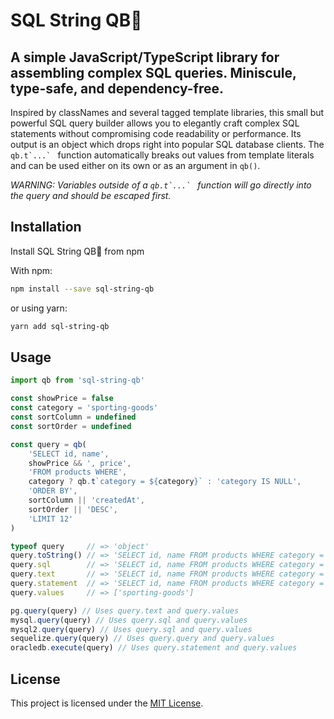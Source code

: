 # SQL String QB🏈

## A simple JavaScript/TypeScript library for assembling complex SQL queries. Miniscule, type-safe, and dependency-free.

Inspired by classNames and several tagged template libraries, this small but powerful SQL query builder allows you to elegantly craft complex SQL statements without compromising code readability or performance. Its output is an object which drops right into popular SQL database clients. The ``qb.t`...` `` function automatically breaks out values from template literals and can be used either on its own or as an argument in `qb()`.

_WARNING: Variables outside of a ``qb.t`...` `` function will go directly into the query and should be escaped first._

## Installation

Install SQL String QB🏈 from npm

With npm:
```bash
npm install --save sql-string-qb
```
or using yarn:
```bash
yarn add sql-string-qb
```

## Usage

```javascript
import qb from 'sql-string-qb' 

const showPrice = false
const category = 'sporting-goods'
const sortColumn = undefined
const sortOrder = undefined

const query = qb(
    'SELECT id, name',
    showPrice && ', price',
    'FROM products WHERE',
    category ? qb.t`category = ${category}` : 'category IS NULL',
    'ORDER BY',
    sortColumn || 'createdAt',
    sortOrder || 'DESC',
    'LIMIT 12'
)

typeof query     // => 'object'
query.toString() // => 'SELECT id, name FROM products WHERE category = ? ORDER BY createdAt DESC LIMIT 12'
query.sql        // => 'SELECT id, name FROM products WHERE category = ? ORDER BY createdAt DESC LIMIT 12'
query.text       // => 'SELECT id, name FROM products WHERE category = $1 ORDER BY createdAt DESC LIMIT 12'
query.statement  // => 'SELECT id, name FROM products WHERE category = :1 ORDER BY createdAt DESC LIMIT 12'
query.values     // => ['sporting-goods']

pg.query(query) // Uses query.text and query.values
mysql.query(query) // Uses query.sql and query.values
mysql2.query(query) // Uses query.sql and query.values
sequelize.query(query) // Uses query.query and query.values
oracledb.execute(query) // Uses query.statement and query.values
```

## License

This project is licensed under the [MIT License](LICENSE).